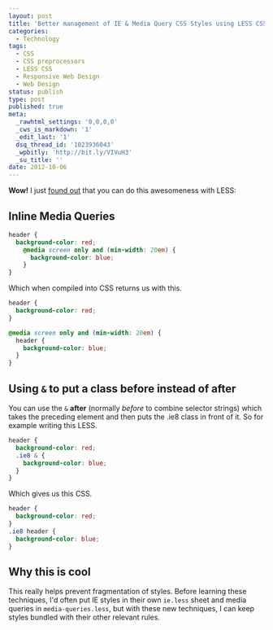 ```yaml
---
layout: post
title: 'Better management of IE & Media Query CSS Styles using LESS CSS'
categories:
  - Technology
tags:
  - CSS
  - CSS preprocessors
  - LESS CSS
  - Responsive Web Design
  - Web Design
status: publish
type: post
published: true
meta:
  _rawhtml_settings: '0,0,0,0'
  _cws_is_markdown: '1'
  _edit_last: '1'
  dsq_thread_id: '1023936043'
  _wpbitly: 'http://bit.ly/VIVuH3'
  _su_title: ''
date: 2012-10-06
---
```

**Wow!** I just [found out](http://alwaystwisted.com/post.php?s=2012-06-05-another-approach-to-mobile-first-css-whilst-supporting-internet-explorer) that you can do this awesomeness with LESS:

## Inline Media Queries

```scss
header {
  background-color: red;
    @media screen only and (min-width: 20em) {
      background-color: blue;
    }
}
```

Which when compiled into CSS returns us with this.

```css
header {
  background-color: red;
}

@media screen only and (min-width: 20em) {
  header {
    background-color: blue;
  }
}
```


## Using `&` to put a class before instead of after

You can use the  `&`  **after** (normally *before* to combine selector strings) which takes the preceding element and then puts the .ie8 class in front of it. So for example writing this LESS.

```scss
header {
  background-color: red;
  .ie8 & {
    background-color: blue;
  }
}
```

Which gives us this CSS.

```css
header {
  background-color: red;
}
.ie8 header {
  background-color: blue;
}
```


## Why this is cool

This really helps prevent fragmentation of styles. Before learning these techniques, I'd often put IE styles in their own `ie.less` sheet and media queries in `media-queries.less`, but with these new techniques, I can keep styles bundled with their other relevant rules.

